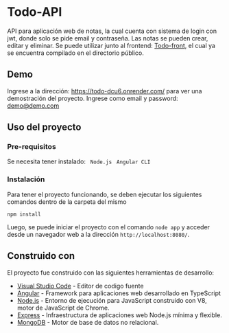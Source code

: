 # Todo-API

API para aplicación web de notas, la cual cuenta con sistema de login con jwt, donde solo se pide email y contraseña. Las notas se pueden crear, editar y eliminar.
Se puede utilizar junto al frontend: [Todo-front](https://github.com/DanGo95/todo-front), el cual ya se encuentra compilado en el directorio público.

## Demo

Ingrese a la dirección: https://todo-dcu6.onrender.com/ para ver una demostración del proyecto. Ingrese como email y password: demo@demo.com

## Uso del proyecto

### Pre-requisitos

Se necesita tener instalado:
``` Node.js``` 
``` Angular CLI``` 

### Instalación

Para tener el proyecto funcionando, se deben ejecutar los siguientes comandos dentro de la carpeta del mismo

```
npm install
```

Luego, se puede iniciar el proyecto con el comando `node app` y acceder desde un navegador web a la dirección `http://localhost:8080/`.


## Construido con

El proyecto fue construido con las siguientes herramientas de desarrollo:

* [Visual Studio Code](https://code.visualstudio.com) - Editor de codigo fuente 
* [Angular](https://angular.io/) - Framework para aplicaciones web desarrollado en TypeScript
* [Node.js](https://nodejs.org/es/) - Entorno de ejecución para JavaScript construido con V8, motor de JavaScript de Chrome.
* [Express](https://expressjs.com/es/) - Infraestructura de aplicaciones web Node.js mínima y flexible.
* [MongoDB](https://www.mongodb.com/es) - Motor de base de datos no relacional.
